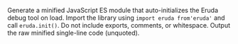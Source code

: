 Generate a minified JavaScript ES module that auto-initializes the Eruda debug tool on load. Import the library using `import eruda from'eruda'` and call `eruda.init()`. Do not include exports, comments, or whitespace. Output the raw minified single-line code (unquoted).